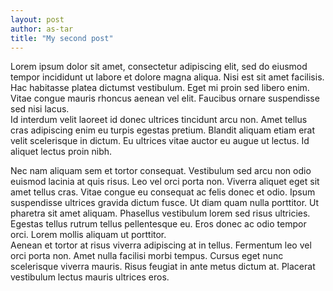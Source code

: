 ```yaml
---
layout: post
author: as-tar
title: "My second post"
---
```


Lorem ipsum dolor sit amet, consectetur adipiscing elit, sed do eiusmod tempor incididunt ut labore et dolore magna aliqua. Nisi est sit amet facilisis. Hac habitasse platea dictumst vestibulum. Eget mi proin sed libero enim. Vitae congue mauris rhoncus aenean vel elit. Faucibus ornare suspendisse sed nisi lacus.  
Id interdum velit laoreet id donec ultrices tincidunt arcu non. Amet tellus cras adipiscing enim eu turpis egestas pretium. Blandit aliquam etiam erat velit scelerisque in dictum. Eu ultrices vitae auctor eu augue ut lectus. Id aliquet lectus proin nibh.

Nec nam aliquam sem et tortor consequat. Vestibulum sed arcu non odio euismod lacinia at quis risus. Leo vel orci porta non. Viverra aliquet eget sit amet tellus cras. Vitae congue eu consequat ac felis donec et odio. Ipsum suspendisse ultrices gravida dictum fusce. Ut diam quam nulla porttitor. Ut pharetra sit amet aliquam. Phasellus vestibulum lorem sed risus ultricies. Egestas tellus rutrum tellus pellentesque eu. Eros donec ac odio tempor orci. Lorem mollis aliquam ut porttitor.  
Aenean et tortor at risus viverra adipiscing at in tellus. Fermentum leo vel orci porta non. Amet nulla facilisi morbi tempus. Cursus eget nunc scelerisque viverra mauris. Risus feugiat in ante metus dictum at. Placerat vestibulum lectus mauris ultrices eros.

